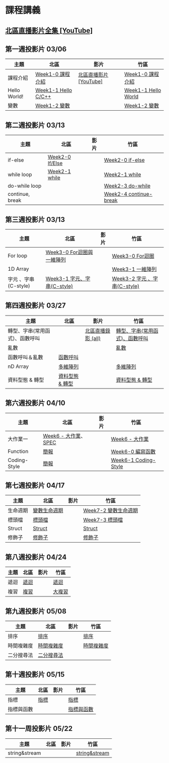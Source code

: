 # 課程講義
## [北區直播影片全集 [YouTube]][all video]
## 第一週投影片 03/06

| 主題         | 北區                                      | 影片 | 竹區 |
| ------------ | ----------------------------------------- | ---- | ---- |
| 課程介紹     | [Week1-0 課程介紹][tp-intro]              | [北區直播影片 [YouTube]][tp-yt-all-in-one]     |  [Week1-0 課程介紹][hc-intro]    |
| Hello World! | [Week1-1 Hello C/C++][tp-getting-started] |      | [Week1-1 Hello World][hc-getting-started]     |
| 變數         | [Week1-2 變數][tp-variables]              |      |[Week1-2 變數][hc-variables]|

[tp-intro]: https://drive.google.com/file/d/14ETYzcQK1DscPk_418FTsOd0yz3GHhlM/view?usp=sharing
[tp-getting-started]: https://www.csie.ntu.edu.tw/~b06902029/reveal.js/Sprout/2021/GettingStarted/#/
[tp-variables]: https://www.csie.ntu.edu.tw/~b06902029/reveal.js/Sprout/2021/Variables/#/
[tp-yt-all-in-one]: https://youtu.be/zNZ28UL-1-E
[hc-intro]: https://docs.google.com/presentation/d/1e1REcy_nbvigyJs79X21qmIsjrq-xvYVJlRaqDChgD8/edit?usp=sharing
[hc-getting-started]: https://docs.google.com/presentation/d/1PKSi_w4ByfEqsdobigMur0aPyXr9IeAcvP3H4d2ISiY/edit?usp=sharing
[hc-variables]: https://slides.com/hsutzu/variable
[all video]:https://www.youtube.com/playlist?list=PLp5kjMAmhp--QiLIDOK9-ZooCXSWaLRsG

## 第二週投影片 03/13

| 主題         | 北區                                      | 影片 | 竹區 |
| ------------ | ----------------------------------------- | ---- | ---- |
| if-else      | [Week2-0 If/Else][tp-if-else]             |      | [Week2-0 if-else][hc-if-else]    |
| while loop   | [Week2-1 while][tp-while]                 |      | [Week2-1 while][hc-while]     |
| do-while loop|                                           |      | [Week2-3 do-while][hc-do-while] |
| continue, break|                                         |      | [Week2-4 continue-break][hc-continue-break] |

[tp-if-else]: https://www.csie.ntu.edu.tw/~b06902029/reveal.js/Sprout/2021/IfElse/#/
[tp-while]: https://slides.com/jt94/sprout-2021-while
[hc-if-else]: https://docs.google.com/presentation/d/1ZOdWIh0Uvy6w6cOxNIVj8DJDrhSQY1elhFzm9mVeXmk/edit?usp=sharing
[hc-while]: https://drive.google.com/file/d/1Z96tUIa7Xvr3MoSb9-0yf562fTCEt73z/view?usp=sharing
[hc-do-while]: https://hackmd.io/@i2y3z9dITSa_Q_7V7h-AoA/r1U_pZ1QO
[hc-continue-break]: https://hackmd.io/@i2y3z9dITSa_Q_7V7h-AoA/HyHcP_JQd

## 第三週投影片 03/13

| 主題         | 北區                                      | 影片 | 竹區 |
| ------------ | ----------------------------------------- | ---- | ---- |
| For loop     |[Week3-0 For迴圈與一維陣列][tp-for-and-array]|| [Week3-0 For迴圈][hc-for-loop] |
| 1D Array     ||| [Week3-1 一維陣列][hc-1d-array] |
| 字元 、字串(C-style) |[Week3-1 字元、字串(C-style)][tp-char]|| [Week3-2 字元 、字串(C-style)][hc-char] |

[hc-for-loop]: https://docs.google.com/presentation/d/1aVP6avP-h4LKeUqfbIU66rvz1XaLSUJ6P-4YAloFlpg/edit#slide=id.gc74ae06558_2_45
[hc-1d-array]: https://docs.google.com/presentation/d/1rs2BYzIC8tnU5OOMOIWkijHF-s3Akst_9TO8I4Jlhl0/edit#slide=id.gc745111b34_3_45
[hc-char]: https://slides.com/hsutzu/char
[tp-for-and-array]: https://drive.google.com/file/d/1_wF2Teh3V63Z0R6FNlHpGZ3x39XO8y77/view?usp=sharing
[tp-char]: https://slides.com/jt94/sprout-2021-c-string

## 第四週投影片 03/27
| 主題         | 北區                                      | 影片 | 竹區 |
| ------------ | ----------------------------------------- | ---- | ---- |
|轉型、字串(常用函式)、函數呼叫 | | [北區直播錄影 (all)][tp-yt-stream] | [轉型、字串(常用函式)、函數呼叫][hc-functioncall] |
| 亂數 | | | [亂數][hc-random] |
| 函數呼叫＆亂數 | [函數呼叫][tp-functions] | | |
|nD Array | [多維陣列][tp-ndarray]| |[多維陣列][hc-ndarray] |
|資料型態 & 轉型| [資料型態 & 轉型][tp-typecasting]||[資料型態 & 轉型][hc-typecasting]|

[tp-typecasting]: https://slides.com/arvinliu/typescasting
[tp-ndarray]: https://slides.com/arvinliu/nd-array
[tp-functions]: https://www.csie.ntu.edu.tw/~b06902029/reveal.js/Sprout/2021/Using-Functions/#/
[hc-typecasting]: https://docs.google.com/presentation/d/17hDzWNjVQO2qwvsmphYerxHBQlIJr3aJtyDc3_u8C2A/edit?usp=sharing
[hc-ndarray]: https://drive.google.com/file/d/1CiU1xrBzX6jHZ_FgoBgrlcZFqQqyxSMA/view?usp=sharing
[hc-functioncall]: https://hackmd.io/@grorge/BJodMCKMd#/
[hc-random]: https://hackmd.io/@grorge/SJ0YN0FMd#/
[tp-yt-stream]: https://youtu.be/SceXzXxl_UY



## 第六週投影片 04/10

| 主題     | 北區                       | 影片 | 竹區 |
| -------- | -------------------------- | ---- | ---- |
| 大作業一 | [Week6 - 大作業][tp-bighomework1]、[SPEC][spec] |  | [Week6 - 大作業][tp-bighomework1] |
| Function | [簡報][tp-function] | | [Week6-0 編寫函數][hc-func] |
| Coding-Style | [簡報][tp-codingstyle] | | [Week6-1 Coding-Style][hc-coding] |

[hc-func]: https://docs.google.com/presentation/d/1tHsME9T6z90DNAioHMEVd6_0g3JgOR4QShXr_SIGXXo/edit?usp=sharing
[hc-coding]: https://docs.google.com/presentation/d/1fclOZSmzjopY6k7dNvbKjQMZowxdqZpEj5b5J73jJHk/edit?usp=sharing
[tp-bighomework1]: https://tw-csie-sprout.github.io/c2021/slides/homework1/

[tp-function]: https://slides.com/jt94/sprout-2021-function
[tp-codingstyle]: https://slides.com/jt94/sprout-2021-coding-style
[spec]: https://hackmd.io/@jason1024/ByQSt11H_

[tp-bighomework1video]: https://youtu.be/OQSs_FwS0TA


## 第七週投影片 04/17

| 主題     | 北區                       | 影片 | 竹區 |
| -------- | -------------------------- | ---- | ---- |
| 生命週期 |[變數生命週期][tp-scope]| | [Week7-2 變數生命週期][hc-scope] |
| 標頭檔 |[標頭檔][tp-header]| | [Week7-3 標頭檔][hc-header] |
| Struct |[Struct][tp-struct]||[Struct][hc-struct]|
| 修飾子 |[修飾子][tp-qulifier]||[修飾子][hc-qulifier]|

[hc-scope]: https://docs.google.com/presentation/d/1OWG09OoEP9_sOKdmMPGXPr6p3RbRAf-ZerBXqNpbVjQ/edit?usp=sharing
[hc-header]: https://docs.google.com/presentation/d/11RWKEOWb-Efgw8FUhyFDn8p9VkvEj-C3vgbuzST3QLw/edit?usp=sharing
[hc-struct]:https://slides.com/hsutzu/struct
[hc-qulifier]:https://slides.com/hsutzu/qualifier
[tp-scope]:https://slides.com/allen522019/deck
[tp-header]:https://drive.google.com/file/d/1sAUNCd79RDE23to8osthJQiw5zPAxPOP/view?usp=sharing
[tp-struct]:https://drive.google.com/file/d/1uS75QV0z6nY2igrVuOWLILhnfrRpdrzg/view?usp=sharing
[tp-qulifier]:https://slides.com/allen522019/copy-of

## 第八週投影片 04/24
| 主題     | 北區                       | 影片 | 竹區 |
| -------- | -------------------------- | ---- | ---- |
| 遞迴 |[遞迴][tp-recursive]| | [遞迴][hc-recursive] |
| 複習 |[複習][tp-review]| | [大複習][hc-review] |

[tp-recursive]: https://slides.com/arvinliu/recur2
[tp-review]: https://slides.com/arvinliu/1-review
[hc-review]:https://hackmd.io/@grorge/S1tRawqLd#/
[hc-recursive]: https://docs.google.com/presentation/d/1wPhK-l_60vItrsM3SNRoSXE8t0KeRnkuQaummTSW4Qw/edit?usp=sharing

## 第九週投影片 05/08
| 主題     | 北區                       | 影片 | 竹區 |
| -------- | -------------------------- | ---- | ---- |
| 排序 | [排序][tp-sort] |  |[排序][hc-sort]  |
| 時間複雜度| [時間複雜度][tp-complexity]| |[時間複雜度][hc-complexity] |
| 二分搜尋法 |[二分搜尋法][tp-binsearch]  | |  |

## 第十週投影片 05/15
| 主題     | 北區                       | 影片 | 竹區 |
| -------- | -------------------------- | ---- | ---- |
| 指標 | [指標][tp-pointer] |  |  [指標][hc-pointer]|
| 指標與函數| | | [指標與函數][hc-ptr-func] |

[tp-binsearch]:https://slides.com/arvinliu/binary-search/
[tp-complexity]: https://slides.com/arvinliu/time-complexity
[tp-sort]: https://slides.com/leynachen/sprout-2020-c-c-basic-sorting-binary-search/fullscreen
[hc-complexity]: https://hackmd.io/@polarz/ByDQVJXO_
[tp-pointer]: https://slides.com/jt94/sprout-2021-pointers

[hc-pointer]: https://hackmd.io/@i2y3z9dITSa_Q_7V7h-AoA/B1hqrgkuO#/
[hc-ptr-func]: https://docs.google.com/presentation/d/1hiOi-olieU3xwZNPESoWxuF09-lY8vXZX7iAf8Px20o/edit?usp=sharing
[hc-sort]: https://hackmd.io/@nWxhMfNES0-4UHCSWXJMcg/SJhiPO0vd#/

## 第十一周投影片 05/22
| 主題     | 北區                       | 影片 | 竹區 |
| -------- | -------------------------- | ---- | ---- |
| string&stream |  |  |  [string&stream][hc-string] |

[hc-string]:https://docs.google.com/presentation/d/18mD7y2utagig2Hb2_qxuAhJc8q8KGq67oOc-EIQcqvM/edit#slide=id.p
